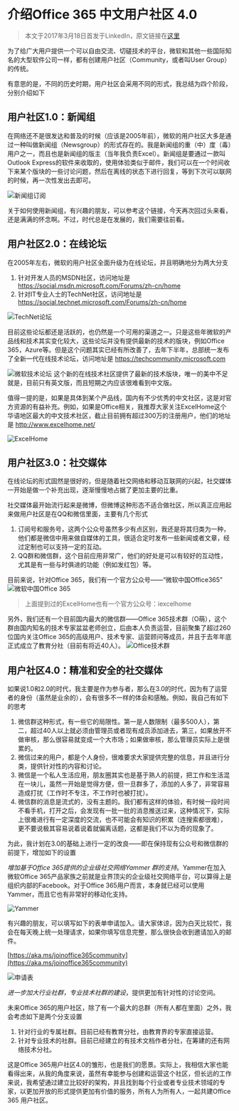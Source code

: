 # 介绍Office 365 中文用户社区 4.0
> 本文于2017年3月18日首发于LinkedIn，原文链接在[这里](http://www.linkedin.com/pulse/%E4%BB%8B%E7%BB%8Doffice-365-%E4%B8%AD%E6%96%87%E7%94%A8%E6%88%B7%E7%A4%BE%E5%8C%BA-40-%E5%B8%8C%E7%AB%A0-%E9%99%88?trk=v-feed&lipi=urn%3Ali%3Apage%3Ad_flagship3_detail_base%3B5%2FAVddThkniSg%2FEmS4OwDg%3D%3D)

为了给广大用户提供一个可以自由交流、切磋技术的平台，微软和其他一些国际知名的大型软件公司一样，都有创建用户社区（Community，或者叫User Group）的传统。

有意思的是，不同的历史时期，用户社区会采用不同的形式，我总结为四个阶段，分别介绍如下

## 用户社区1.0：新闻组

在网络还不是很发达和普及的时候（应该是2005年前），微软的用户社区大多是通过一种叫做新闻组（Newsgroup）的形式存在的。我是新闻组的重（中）度（毒）用户之一，而且也是新闻组的版主（当年我负责Excel）。新闻组是要通过一款叫Outlook Express的软件来收取的，使用体验类似于邮件，我们可以在一个时间收下来某个版块的一些讨论问题，然后在离线的状态下进行回复，等到下次可以联网的时候，再一次性发出去即可。

![新闻组订阅](images/68747470733a2f2f6d656469612e6c6963646e2e636f6d2f6d70722f6d70722f4141454141514141414141414141324e414141414a446b795954466b597a67794c5467335a6d4d744e4449334d4330344d7a41354c5463784f546b784e6d49794d4751774e.jpg)

关于如何使用新闻组，有兴趣的朋友，可以参考这个链接，今天再次回过头来看，还是满满的怀念啊。不过，时代总是在发展的，我们需要往前看。

## 用户社区2.0：在线论坛

在2005年左右，微软的用户社区全面升级为在线论坛，并且明确地分为两大分支

1. 针对开发人员的MSDN社区，访问地址是 https://social.msdn.microsoft.com/Forums/zh-cn/home
1. 针对IT专业人士的TechNet社区，访问地址是 https://social.technet.microsoft.com/Forums/zh-cn/home

![TechNet论坛](images/68747470733a2f2f6d656469612e6c6963646e2e636f6d2f6d70722f6d70722f4141454141514141414141414141706c414141414a444d305a6a4131597a566a4c5449785a5759744e446b794d5330355a444a6c4c57526b4e6a686a4e5463775a6a67325a.png)

目前这些论坛都还是活跃的，也仍然是一个可用的渠道之一。只是这些年微软的产品线和技术其实变化较大，这些论坛并没有提供最新的技术的版块，例如Office 365，Azure等。但是这个问题其实已经有所改善了，去年下半年，总部统一发布了全新一代在线技术论坛，访问地址是 https://techcommunity.microsoft.com



![微软技术论坛](images/68747470733a2f2f6d656469612e6c6963646e2e636f6d2f6d70722f6d70722f41414541415141414141414141417943414141414a4452684d4463784e7a67794c546b7a595451744e4467774f4331695a5446694c574d345a4467354e444d784e4455344f.png)
这个新的在线技术社区提供了最新的技术版块，唯一的美中不足就是，目前只有英文版，而且短期之内应该很难看到中文版。

值得一提的是，如果是具体到某个产品线，国内有不少优秀的中文社区，这是对官方资源的有益补充。例如，如果是Office相关，我推荐大家关注ExcelHome这个华语地区最大的中文技术社区，截止目前拥有超过300万的注册用户，他们的地址是 http://www.excelhome.net/

![ExcelHome](images/68747470733a2f2f6d656469612e6c6963646e2e636f6d2f6d70722f6d70722f41414541415141414141414141413269414141414a4467344e54417a5a5463304c574d334f4467744e4745784e793035596d45794c544e6b596a41794e7a41325a4749344e.png)


## 用户社区3.0：社交媒体

在线论坛的形式固然是很好的，但是随着社交网络和移动互联网的兴起，社交媒体一开始是做一个补充出现，逐渐慢慢地占据了更加主要的比重。

社交媒体最开始流行起来是微博，但微博这种形态不适合做社区，所以真正应用起来做用户社区是在QQ和微信里面，主要有几个形式

1. 订阅号和服务号，这两个公众号虽然多少有点区别，我还是将其归类为一种，他们都是微信中用来做自媒体的工具，很适合定时发布一些新闻或者文章，经过定制也可以支持一定的互动。
1. QQ群和微信群，这个目前应用非常广，他们的好处是可以有较好的互动性，尤其是有一些与时俱进的功能（例如发红包）等。

目前来说，针对Office 365，我们有一个官方公众号——“微软中国Office365”
![微软中国Office 365](images/68747470733a2f2f6d656469612e6c6963646e2e636f6d2f6d70722f6d70722f41414541415141414141414141417774414141414a474d324e475577596a49344c57466a4d7a45744e446c6c597931684d6a6b304c574e6c4d7a686a597a52694d6a46695a.jpg)

> 上面提到过的ExcelHome也有一个官方公众号：iexcelhome

另外，我们还有一个目前国内最大的微信群——Office 365技术群（O萌），这个群由国内知名的技术专家盆盆老师创立，后由本人负责运营，目前聚集了超过260位国内关注Office 365的高级用户、技术专家、运营顾问等成员，并且于去年年底正式成立了教育分社（目前有将近40人）。
![Office技术群](images/68747470733a2f2f6d656469612e6c6963646e2e636f6d2f6d70722f6d70722f41414541415141414141414141416e2d414141414a44566c4d445a6b5a6d45774c54646c4e7a59744e44566c4e4330344f5751794c54466d4d546734596a45334e54466c4d.jpg)

## 用户社区4.0：精准和安全的社交媒体

如果说1.0和2.0的时代，我主要是作为参与者，那么在3.0的时代，因为有了运营者的身份（虽然是业余的），会有很多不一样的体会和感触。例如，我自己有如下的思考

1. 微信群这种形式，有一些它的局限性。第一是人数限制（最多500人），第二，超过40人以上就必须由管理员或者现有成员添加进去，第三，如果放开不做审核，那么很容易就变成一个大市场；如果做审核，那么管理员实际上是很累的。
1. 微信过来的用户，都是个人身份，很难要求大家提供完整的信息，并且进行分类，提供针对性的内容和讨论。
1. 微信是一个私人生活应用，朋友圈其实也是基于熟人的前提，把工作和生活混在一块儿，虽然一开始是觉得方便，但一旦群多了，添加的人多了，非常容易造成打扰（工作时不专注，不工作时也被打扰）。
1. 微信群的消息是流式的，没有主题的。我们都有这样的体验，有时候一段时间不看手机，打开之后，会发现有一批一批的消息推送过来，这种情况下，实际上很难进行有一定深度的交流，也不可能会有知识的积累（连搜索都很难），更不要说极其容易说着说着就偏离话题，这都是我们不以为奇的现象了。

为此，我计划在3.0的基础上进行一定的改良——即在保持现有公众号和微信群的前提下，增加如下的设置

*增加基于Office 365提供的企业级社交网络Yammer 群的支持*。Yammer在加入微软Office 365产品家族之前就是业界顶尖的企业级社交网络平台，可以算得上是组织内部的Facebook。对于Office 365用户而言，本身就已经可以使用Yammer，而且它也有非常好的移动化支持。

![Yammer](images/68747470733a2f2f6d656469612e6c6963646e2e636f6d2f6d70722f6d70722f41414541415141414141414141417865414141414a444a6b4d57466d4d7a52684c5456685a5751744e44466b4e7931684d474a6d4c54646b5a6a63795a6a6868596a4d7959.jpg)

有兴趣的朋友，可以填写如下的表单申请加入。请大家体谅，因为白天比较忙，我会在每天晚上统一处理请求，如果你填写信息完整，那么很快会收到邀请加入的邮件。

[https://aka.ms/joinoffice365community](https://aka.ms/joinoffice365community)

![申请表](images/68747470733a2f2f6d656469612e6c6963646e2e636f6d2f6d70722f6d70722f41414541415141414141414141417172414141414a4451354d7a426a59575a6b4c5759775a546b744e4449775953303459544d334c574978595463345a545a6c596d4d305a.png)


*进一步加大行业社群，专业技术社群的建设*，提供更加有针对性的讨论空间。

未来Office 365的用户社区，除了有一个最大的总群（所有人都在里面）之外，我会考虑如下是两个分支设置

1. 针对行业的专属社群。目前已经有教育分社，由教育界的专家直接运营。
1. 针对专业技术的社群。目前已经建立的有技术文档作者分社，在筹建的还有网络技术分社。

这是Office 365用户社区4.0的雏形，也是我们的愿景。实际上，我相信大家也能看得出来，从我的角度来说，虽然有幸能参与创建和运营这个社区，但长远的工作来说，我希望通过建立比较好的架构，并且找到每个行业或者专业技术领域的专家，以更加开放的形式提供更加有价值的服务，所有人为所有人，一起共建Office 365 用户社区。